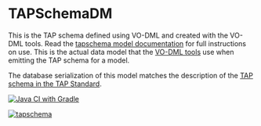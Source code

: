 TAPSchemaDM
===========

This is the TAP schema defined using VO-DML and created with the VO-DML tools. Read the [tapschema model documentation](https://ivoa.github.io/TAPSchemaDM/) for full instructions on use. This is the actual data model that the [VO-DML tools](https://ivoa.github.io/vo-dml/) use when emitting the TAP schema for a model.

The database serialization of this model matches the description of the [TAP schema in the TAP Standard](https://www.ivoa.net/documents/TAP/20190927/REC-TAP-1.1.html#tth_sEc4).

[![Java CI with Gradle](https://github.com/ivoa/TAPSchemaDM/actions/workflows/gradletest.yml/badge.svg)](https://github.com/ivoa/TAPSchemaDM/actions/workflows/gradletest.yml)

[![tapschema](https://img.shields.io/maven-central/v/org.javastro.ivoa.dm/tapschema.svg?label=tapschema)](https://central.sonatype.com/artifact/org.javastro.ivoa.dm/tapschema/)



